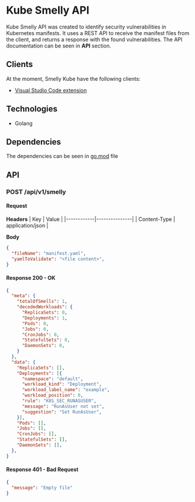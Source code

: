 # Kube Smelly API

Kube Smelly API was created to identify security vulnerabilities in Kubernetes manifests. It uses a REST API to receive the manifest files from the client, and returns a response with the found vulnerabilities. The API documentation can be seen in **API** section.

## Clients

At the moment, Smelly Kube have the following clients:
- [Visual Studio Code extension](https://github.com/VitorOriel/smelly-kube-vscode-plugin)

## Technologies

- Golang

## Dependencies

The dependencies can be seen in [go.mod](security-smells-api/go.mod) file

## API
### POST /api/v1/smelly
#### Request
**Headers**
| Key        | Value         |
|------------|---------------|
| Content-Type | application/json |

**Body**
```json
{
  "fileName": "manifest.yaml",
  "yamlToValidate": "<file content>",
}
```

#### Response 200 - OK
```json
{
  "meta": {
    "totalOfSmells": 1,
    "decodedWorkloads": {
      "ReplicaSets": 0,
      "Deployments": 1,
      "Pods": 0,
      "Jobs": 0,
      "CronJobs": 0,
      "StatefulSets": 0,
      "DaemonSets": 0,
    }
  },
  "data": {
    "ReplicaSets": [],
    "Deployments": [{
      "namespace": "default",
      "workload_kind": "Deployment",
      "workload_label_name": "example",
      "workload_position": 0,
      "rule": "K8S_SEC_RUNASUSER",
      "message": "RunAsUser not set",
      "suggestion": "Set RunAsUser",
    }],
    "Pods": [],
    "Jobs": [],
    "CronJobs": [],
    "StatefulSets": [],
    "DaemonSets": [],
  },
}
```

#### Response 401 - Bad Request
```json
{
  "message": "Empty file"
}
```